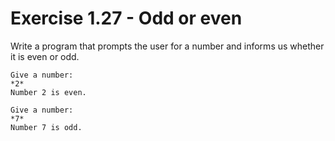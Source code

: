 # Exercise 1.27 - Odd or even

Write a program that prompts the user for a number and informs us whether it is even or odd.

```plaintext
Give a number:
*2*
Number 2 is even.
```

```plaintext
Give a number:
*7*
Number 7 is odd.
```
